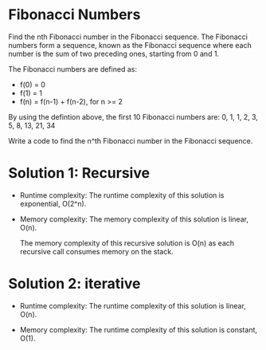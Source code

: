 # Fibonacci Numbers
Find the nth Fibonacci number in the Fibonacci sequence.
The Fibonacci numbers form a sequence, known as the Fibonacci sequence where each number is the sum of two preceding ones, starting from 0 and 1.

The Fibonacci numbers are defined as:

- f(0) = 0
- f(1) = 1
- f(n) = f(n-1) + f(n-2), for n >= 2

By using the defintion above, the first 10 Fibonacci numbers are: 0, 1, 1, 2, 3, 5, 8, 13, 21, 34

Write a code to find the n^th Fibonacci number in the Fibonacci sequence.

# Solution 1: Recursive
 - Runtime complexity: The runtime complexity of this solution is exponential, O(2^n).

 - Memory complexity: The memory complexity of this solution is linear, O(n).
   
   The memory complexity of this recursive solution is O(n) as each recursive call consumes memory on the stack.

# Solution 2: iterative
 - Runtime complexity: The runtime complexity of this solution is linear, O(n).

 - Memory complexity: The runtime complexity of this solution is constant, O(1).
